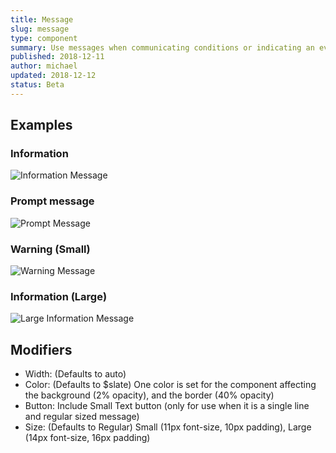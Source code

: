 ```yaml
---
title: Message
slug: message
type: component
summary: Use messages when communicating conditions or indicating an event. Content can include authentication, information, confirmation, warnings, and error messages. It is important to specify which of these the content of the message falls under in order to choose the colors
published: 2018-12-11
author: michael
updated: 2018-12-12
status: Beta
---
```


##  Examples

### Information
![Information Message](/static/images/message-info.png)

### Prompt message
![Prompt Message](/static/images/message-prompt.png)

### Warning (Small)
![Warning Message](/static/images/message-warning-small.png)

### Information (Large)
![ Large Information Message](/static/images/message-info-large.png)

## Modifiers

* Width: (Defaults to auto)
* Color: (Defaults to $slate) One color is set for the component affecting the background (2% opacity), and the border (40% opacity)
* Button: Include Small Text button (only for use when it is a single line and regular sized message)
* Size: (Defaults to Regular) Small (11px font-size, 10px padding), Large (14px font-size, 16px padding)